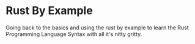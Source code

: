 # Rust By Example
Going back to the basics and using the rust by example to learn the Rust Programming Language Syntax with all it's nitty gritty.

